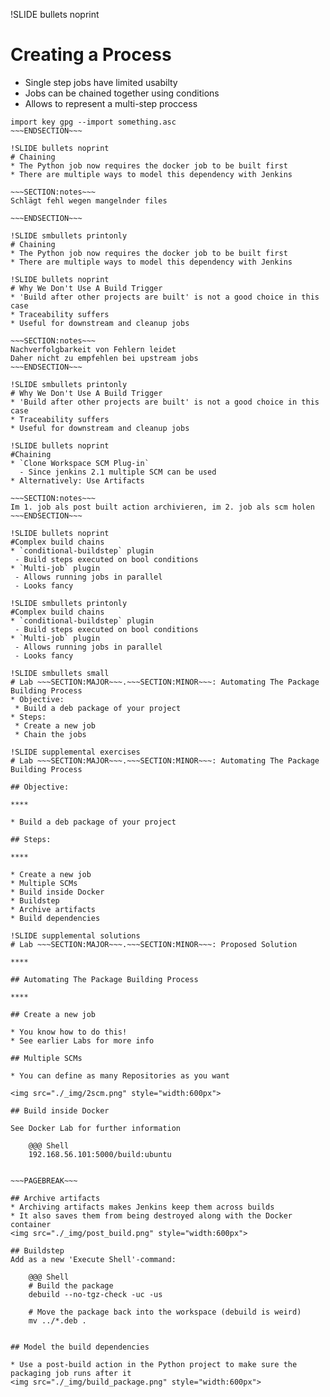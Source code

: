 !SLIDE bullets noprint
# Creating a Process
* Single step jobs have limited usabilty
* Jobs can be chained together using conditions
* Allows to represent a multi-step proccess

~~~SECTION:notes~~~
import key gpg --import something.asc
~~~ENDSECTION~~~

!SLIDE bullets noprint
# Chaining
* The Python job now requires the docker job to be built first
* There are multiple ways to model this dependency with Jenkins

~~~SECTION:notes~~~
Schlägt fehl wegen mangelnder files

~~~ENDSECTION~~~

!SLIDE smbullets printonly
# Chaining
* The Python job now requires the docker job to be built first
* There are multiple ways to model this dependency with Jenkins

!SLIDE bullets noprint
# Why We Don't Use A Build Trigger
* 'Build after other projects are built' is not a good choice in this case
* Traceability suffers
* Useful for downstream and cleanup jobs

~~~SECTION:notes~~~
Nachverfolgbarkeit von Fehlern leidet
Daher nicht zu empfehlen bei upstream jobs
~~~ENDSECTION~~~

!SLIDE smbullets printonly
# Why We Don't Use A Build Trigger
* 'Build after other projects are built' is not a good choice in this case
* Traceability suffers
* Useful for downstream and cleanup jobs

!SLIDE bullets noprint
#Chaining
* `Clone Workspace SCM Plug-in`
  - Since jenkins 2.1 multiple SCM can be used
* Alternatively: Use Artifacts

~~~SECTION:notes~~~
Im 1. job als post built action archivieren, im 2. job als scm holen
~~~ENDSECTION~~~

!SLIDE bullets noprint
#Complex build chains
* `conditional-buildstep` plugin
 - Build steps executed on bool conditions
* `Multi-job` plugin
 - Allows running jobs in parallel
 - Looks fancy

!SLIDE smbullets printonly
#Complex build chains
* `conditional-buildstep` plugin
 - Build steps executed on bool conditions
* `Multi-job` plugin
 - Allows running jobs in parallel
 - Looks fancy

!SLIDE smbullets small
# Lab ~~~SECTION:MAJOR~~~.~~~SECTION:MINOR~~~: Automating The Package Building Process
* Objective:
 * Build a deb package of your project
* Steps:
 * Create a new job
 * Chain the jobs

!SLIDE supplemental exercises
# Lab ~~~SECTION:MAJOR~~~.~~~SECTION:MINOR~~~: Automating The Package Building Process

## Objective:

****

* Build a deb package of your project

## Steps:

****

* Create a new job
* Multiple SCMs
* Build inside Docker
* Buildstep
* Archive artifacts
* Build dependencies

!SLIDE supplemental solutions
# Lab ~~~SECTION:MAJOR~~~.~~~SECTION:MINOR~~~: Proposed Solution

****

## Automating The Package Building Process

****

## Create a new job

* You know how to do this!
* See earlier Labs for more info

## Multiple SCMs

* You can define as many Repositories as you want

<img src="./_img/2scm.png" style="width:600px">

## Build inside Docker

See Docker Lab for further information

    @@@ Shell
	192.168.56.101:5000/build:ubuntu


~~~PAGEBREAK~~~

## Archive artifacts
* Archiving artifacts makes Jenkins keep them across builds
* It also saves them from being destroyed along with the Docker container
<img src="./_img/post_build.png" style="width:600px">

## Buildstep
Add as a new 'Execute Shell'-command:

    @@@ Shell
	# Build the package
    debuild --no-tgz-check -uc -us

	# Move the package back into the workspace (debuild is weird)
	mv ../*.deb .


## Model the build dependencies

* Use a post-build action in the Python project to make sure the packaging job runs after it
<img src="./_img/build_package.png" style="width:600px">



